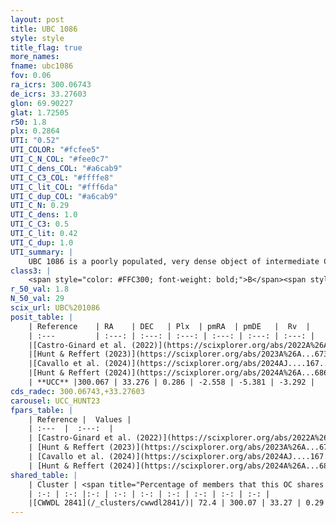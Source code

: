 ```yaml
---
layout: post
title: UBC 1086
style: style
title_flag: true
more_names: 
fname: ubc1086
fov: 0.06
ra_icrs: 300.06743
de_icrs: 33.27603
glon: 69.90227
glat: 1.72505
r50: 1.8
plx: 0.2864
UTI: "0.52"
UTI_COLOR: "#fcfee5"
UTI_C_N_COL: "#fee0c7"
UTI_C_dens_COL: "#a6cab9"
UTI_C_C3_COL: "#ffffe8"
UTI_C_lit_COL: "#fff6da"
UTI_C_dup_COL: "#a6cab9"
UTI_C_N: 0.29
UTI_C_dens: 1.0
UTI_C_C3: 0.5
UTI_C_lit: 0.42
UTI_C_dup: 1.0
UTI_summary: |
    UBC 1086 is a poorly populated, very dense object of intermediate C3 quality. It was recently reported in the literature. This object shares a significant percentage of members with a later reported entry.
class3: |
    <span style="color: #FFC300; font-weight: bold;">B</span><span style="color: #FFC300; font-weight: bold;">B</span>
r_50_val: 1.8
N_50_val: 29
scix_url: UBC%201086
posit_table: |
    | Reference    | RA    | DEC   | Plx  | pmRA  | pmDE   |  Rv  |
    | :---         | :---: | :---: | :---: | :---: | :---: | :---: |
    |[Castro-Ginard et al. (2022)](https://scixplorer.org/abs/2022A%26A...661A.118C) | 300.09 | 33.29 | 0.29 | -2.55 | -5.38 | -2.49 |
    |[Hunt & Reffert (2023)](https://scixplorer.org/abs/2023A%26A...673A.114H) | 300.077 | 33.274 | 0.286 | -2.565 | -5.382 | -3.261 |
    |[Cavallo et al. (2024)](https://scixplorer.org/abs/2024AJ....167...12C) | 300.065 | 33.277 | 0.288 | -- | -- | -- |
    |[Hunt & Reffert (2024)](https://scixplorer.org/abs/2024A%26A...686A..42H) | 300.077 | 33.274 | 0.286 | -2.565 | -5.382 | -3.261 |
    | **UCC** |300.067 | 33.276 | 0.286 | -2.558 | -5.381 | -3.292 | 
cds_radec: 300.06743,+33.27603
carousel: UCC_HUNT23
fpars_table: |
    | Reference |  Values |
    | :---  |  :---:  |
    | [Castro-Ginard et al. (2022)](https://scixplorer.org/abs/2022A%26A...661A.118C) | `AV=1.639, Dist=3447, logAge=7.932` |
    | [Hunt & Reffert (2023)](https://scixplorer.org/abs/2023A%26A...673A.114H) | `AV50=2.185, diffAV50=0.686, MOD50=12.494, logAge50=8.013` |
    | [Cavallo et al. (2024)](https://scixplorer.org/abs/2024AJ....167...12C) | `AV50=2.14, dMod50=12.33, logAge50=8.23, [Fe/H]50=0.34` |
    | [Hunt & Reffert (2024)](https://scixplorer.org/abs/2024A%26A...686A..42H) | `MassJ=401.604` |
shared_table: |
    | Cluster | <span title="Percentage of members that this OC shares with the ones listed">%</span>   | RA   | DEC   | Plx   | pmRA  | pmDE  | Rv | UTI |
    | :-: | :-: |:-: | :-: | :-: | :-: | :-: | :-: | :-: |
    |[CWWDL 2841](/_clusters/cwwdl2841/)| 72.4 | 300.07 | 33.27 | 0.29 | -2.56 | -5.37 | -- |0.06 |
---
```

